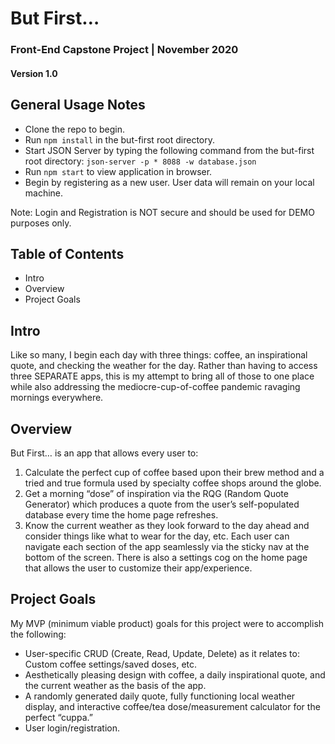 # But First…
### Front-End Capstone Project | November 2020 
#### Version 1.0


## General Usage Notes

* Clone the repo to begin.
* Run `npm install` in the but-first root directory.
* Start JSON Server by typing the following command from the but-first root directory: `json-server -p * 8088 -w database.json`
* Run `npm start` to view application in browser.
* Begin by registering as a new user. User data will remain on your local machine.

Note: Login and Registration is NOT secure and should be used for DEMO purposes only.


## Table of Contents

* Intro
* Overview
* Project Goals


## Intro
Like so many, I begin each day with three things: coffee, an inspirational quote, and checking the weather for the day.  Rather than having to access three SEPARATE apps, this is my attempt to bring all of those to one place while also addressing the mediocre-cup-of-coffee pandemic ravaging mornings everywhere.


## Overview
But First… is an app that allows every user to:
1.	Calculate the perfect cup of coffee based upon their brew method and a tried and true formula used by specialty coffee shops around the globe.
2.	Get a morning “dose” of inspiration via the RQG (Random Quote Generator) which produces a quote from the user’s self-populated database every time the home page refreshes.
3.	Know the current weather as they look forward to the day ahead and consider things like what to wear for the day, etc.
Each user can navigate each section of the app seamlessly via the sticky nav at the bottom of the screen.  There is also a settings cog on the home page that allows the user to customize their app/experience.


## Project Goals
My MVP (minimum viable product) goals for this project were to accomplish the following:

* User-specific CRUD (Create, Read, Update, Delete) as it relates to: Custom coffee settings/saved doses, etc. 
* Aesthetically pleasing design with coffee, a daily inspirational quote, and the current weather as the basis of the app.
* A randomly generated daily quote, fully functioning local weather display, and interactive coffee/tea dose/measurement calculator for the perfect “cuppa.”
* User login/registration.
